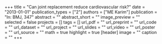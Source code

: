 +++
title = "Can joint replacement reduce cardiovascular risk?"
date = "2013-01-01"
publication_types = ["2"]
authors = ["ME Karim"]
publication = "In: BMJ, 347"
abstract = ""
abstract_short = ""
image_preview = ""
selected = false
projects = []
tags = []
url_pdf = ""
url_preprint = ""
url_code = ""
url_dataset = ""
url_project = ""
url_slides = ""
url_video = ""
url_poster = ""
url_source = ""
math = true
highlight = true
[header]
image = ""
caption = ""
+++
